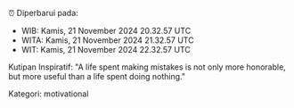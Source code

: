⏰ Diperbarui pada:
- WIB: Kamis, 21 November 2024 20.32.57 UTC
- WITA: Kamis, 21 November 2024 21.32.57 UTC
- WIT: Kamis, 21 November 2024 22.32.57 UTC

Kutipan Inspiratif:
"A life spent making mistakes is not only more honorable, but more useful than a life spent doing nothing."


Kategori: motivational

